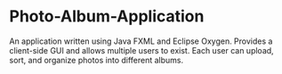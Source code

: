 # Photo-Album-Application
An application written using Java FXML and Eclipse Oxygen. Provides a client-side GUI and allows multiple users to exist.  Each user can upload, sort, and organize photos into different albums.
